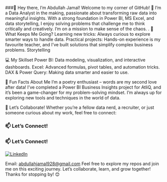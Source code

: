 ###👋 Hey there, I’m Abdullah Jamal!
Welcome to my corner of GitHub! 🌟
I’m a Data Analyst in the making, passionate about transforming raw data into meaningful insights. With a strong foundation in Power BI, MS Excel, and data storytelling, I enjoy solving problems that challenge me to think critically and creatively. I’m on a mission to make sense of the chaos.
.
🚀 What Keeps Me Going?
Learning new tricks: Always curious to explore smarter ways to handle data.
Practical projects: Hands-on experience is my favourite teacher, and I’ve built solutions that simplify complex business problems.
Storytelling

💻 My Skillset
Power BI: Data modeling, visualization, and interactive dashboards.
Excel: Advanced formulas, pivot tables, and automation tricks.
DAX & Power Query: Making data smarter and easier to use.

🌟 Fun Facts About Me
I’m a poetry enthusiast – words are my second love after data!
I’ve completed a Power BI Business Insights project for AtliQ, and it’s been a game-changer for my problem-solving mindset.
I’m always up for exploring new tools and techniques in the world of data.

🤝 Let’s Collaborate!
Whether you’re a fellow data nerd, a recruiter, or just someone curious about my work, feel free to connect:

### 📫 Let’s Connect!  
### 📫 Let’s Connect!  
[![LinkedIn](https://img.shields.io/badge/LinkedIn-Abdullah%20Jamal-blue?style=flat-square&logo=linkedin)](https://www.linkedin.com/in/in/abdullah-jamal-aj/)


Email: abdullahjamal928@gmail.com
Feel free to explore my repos and join me on this exciting journey. Let’s collaborate, learn, and grow together! Thanks for stopping by! 😊
